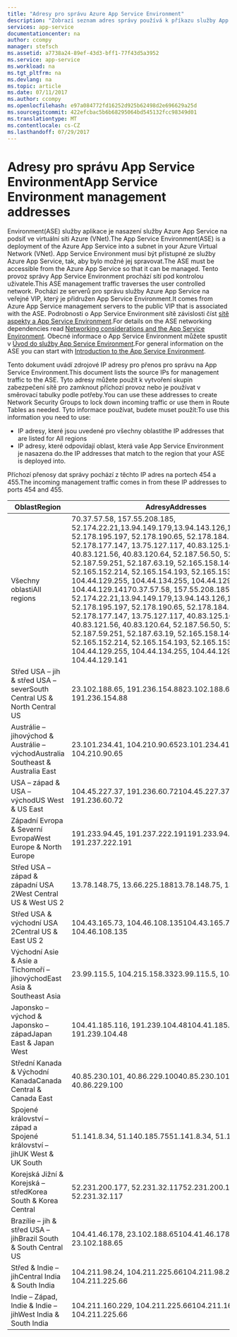```yaml
---
title: "Adresy pro správu Azure App Service Environment"
description: "Zobrazí seznam adres správy používá k příkazu služby App Service Environment"
services: app-service
documentationcenter: na
author: ccompy
manager: stefsch
ms.assetid: a7738a24-89ef-43d3-bff1-77f43d5a3952
ms.service: app-service
ms.workload: na
ms.tgt_pltfrm: na
ms.devlang: na
ms.topic: article
ms.date: 07/11/2017
ms.author: ccompy
ms.openlocfilehash: e97a084772fd16252d925b62498d2e696629a25d
ms.sourcegitcommit: 422efcbac5b6b68295064bd545132fcc98349d01
ms.translationtype: MT
ms.contentlocale: cs-CZ
ms.lasthandoff: 07/29/2017
---
```

# <a name="app-service-environment-management-addresses"></a><span data-ttu-id="f8595-103">Adresy pro správu App Service Environment</span><span class="sxs-lookup"><span data-stu-id="f8595-103">App Service Environment management addresses</span></span>

<span data-ttu-id="f8595-104">Environment(ASE) služby aplikace je nasazení služby Azure App Service na podsíť ve virtuální síti Azure (VNet).</span><span class="sxs-lookup"><span data-stu-id="f8595-104">The App Service Environment(ASE) is a deployment of the Azure App Service into a subnet in your Azure Virtual Network (VNet).</span></span>  <span data-ttu-id="f8595-105">App Service Environment musí být přístupné ze služby Azure App Service, tak, aby bylo možné jej spravovat.</span><span class="sxs-lookup"><span data-stu-id="f8595-105">The ASE must be accessible from the Azure App Service so that it can be managed.</span></span>  <span data-ttu-id="f8595-106">Tento provoz správy App Service Environment prochází sítí pod kontrolou uživatele.</span><span class="sxs-lookup"><span data-stu-id="f8595-106">This ASE management traffic traverses the user controlled network.</span></span>  <span data-ttu-id="f8595-107">Pochází ze serverů pro správu služby Azure App Service na veřejné VIP, který je přidružen App Service Environment.</span><span class="sxs-lookup"><span data-stu-id="f8595-107">It comes from Azure App Service management servers to the public VIP that is associated with the ASE.</span></span>  <span data-ttu-id="f8595-108">Podrobnosti o App Service Environment sítě závislosti číst [sítě aspekty a App Service Environment][networking].</span><span class="sxs-lookup"><span data-stu-id="f8595-108">For details on the ASE networking dependencies read [Networking considerations and the App Service Environment][networking].</span></span>  <span data-ttu-id="f8595-109">Obecné informace o App Service Environment můžete spustit v [Úvod do služby App Service Environment][intro].</span><span class="sxs-lookup"><span data-stu-id="f8595-109">For general information on the ASE you can start with [Introduction to the App Service Environment][intro].</span></span>

<span data-ttu-id="f8595-110">Tento dokument uvádí zdrojové IP adresy pro přenos pro správu na App Service Environment.</span><span class="sxs-lookup"><span data-stu-id="f8595-110">This document lists the source IPs for management traffic to the ASE.</span></span> <span data-ttu-id="f8595-111">Tyto adresy můžete použít k vytvoření skupin zabezpečení sítě pro zamknout příchozí provoz nebo je používat v směrovací tabulky podle potřeby.</span><span class="sxs-lookup"><span data-stu-id="f8595-111">You can use these addresses to create Network Security Groups to lock down incoming traffic or use them in Route Tables as needed.</span></span>  <span data-ttu-id="f8595-112">Tyto informace používat, budete muset použít:</span><span class="sxs-lookup"><span data-stu-id="f8595-112">To use this information you need to use:</span></span>

* <span data-ttu-id="f8595-113">IP adresy, které jsou uvedené pro všechny oblasti</span><span class="sxs-lookup"><span data-stu-id="f8595-113">the IP addresses that are listed for All regions</span></span>
* <span data-ttu-id="f8595-114">IP adresy, které odpovídají oblast, která vaše App Service Environment je nasazena do.</span><span class="sxs-lookup"><span data-stu-id="f8595-114">the IP addresses that match to the region that your ASE is deployed into.</span></span>

<span data-ttu-id="f8595-115">Příchozí přenosy dat správy pochází z těchto IP adres na portech 454 a 455.</span><span class="sxs-lookup"><span data-stu-id="f8595-115">The incoming management traffic comes in from these IP addresses to ports 454 and 455.</span></span>

| <span data-ttu-id="f8595-116">Oblast</span><span class="sxs-lookup"><span data-stu-id="f8595-116">Region</span></span> | <span data-ttu-id="f8595-117">Adresy</span><span class="sxs-lookup"><span data-stu-id="f8595-117">Addresses</span></span> |
|--------|-----------|
| <span data-ttu-id="f8595-118">Všechny oblasti</span><span class="sxs-lookup"><span data-stu-id="f8595-118">All regions</span></span> | <span data-ttu-id="f8595-119">70.37.57.58, 157.55.208.185, 52.174.22.21,13.94.149.179,13.94.143.126,13.94.141.115, 52.178.195.197, 52.178.190.65, 52.178.184.149, 52.178.177.147, 13.75.127.117, 40.83.125.161, 40.83.121.56, 40.83.120.64, 52.187.56.50, 52.187.63.37, 52.187.59.251, 52.187.63.19, 52.165.158.140, 52.165.152.214, 52.165.154.193, 52.165.153.122, 104.44.129.255, 104.44.134.255, 104.44.129.243, 104.44.129.141</span><span class="sxs-lookup"><span data-stu-id="f8595-119">70.37.57.58, 157.55.208.185, 52.174.22.21,13.94.149.179,13.94.143.126,13.94.141.115, 52.178.195.197, 52.178.190.65, 52.178.184.149, 52.178.177.147, 13.75.127.117, 40.83.125.161, 40.83.121.56, 40.83.120.64, 52.187.56.50, 52.187.63.37, 52.187.59.251, 52.187.63.19, 52.165.158.140, 52.165.152.214, 52.165.154.193, 52.165.153.122, 104.44.129.255, 104.44.134.255, 104.44.129.243, 104.44.129.141</span></span> |
| <span data-ttu-id="f8595-120">Střed USA – jih & střed USA – sever</span><span class="sxs-lookup"><span data-stu-id="f8595-120">South Central US & North Central US</span></span> | <span data-ttu-id="f8595-121">23.102.188.65, 191.236.154.88</span><span class="sxs-lookup"><span data-stu-id="f8595-121">23.102.188.65, 191.236.154.88</span></span> |
| <span data-ttu-id="f8595-122">Austrálie – jihovýchod & Austrálie – východ</span><span class="sxs-lookup"><span data-stu-id="f8595-122">Australia Southeast & Australia East</span></span> | <span data-ttu-id="f8595-123">23.101.234.41, 104.210.90.65</span><span class="sxs-lookup"><span data-stu-id="f8595-123">23.101.234.41, 104.210.90.65</span></span> |
| <span data-ttu-id="f8595-124">USA – západ & USA – východ</span><span class="sxs-lookup"><span data-stu-id="f8595-124">US West & US East</span></span> | <span data-ttu-id="f8595-125">104.45.227.37, 191.236.60.72</span><span class="sxs-lookup"><span data-stu-id="f8595-125">104.45.227.37, 191.236.60.72</span></span> |
| <span data-ttu-id="f8595-126">Západní Evropa & Severní Evropa</span><span class="sxs-lookup"><span data-stu-id="f8595-126">West Europe & North Europe</span></span> | <span data-ttu-id="f8595-127">191.233.94.45, 191.237.222.191</span><span class="sxs-lookup"><span data-stu-id="f8595-127">191.233.94.45, 191.237.222.191</span></span> |
| <span data-ttu-id="f8595-128">Střed USA – západ & západní USA 2</span><span class="sxs-lookup"><span data-stu-id="f8595-128">West Central US & West US 2</span></span> | <span data-ttu-id="f8595-129">13.78.148.75, 13.66.225.188</span><span class="sxs-lookup"><span data-stu-id="f8595-129">13.78.148.75, 13.66.225.188</span></span> |
| <span data-ttu-id="f8595-130">Střed USA & východní USA 2</span><span class="sxs-lookup"><span data-stu-id="f8595-130">Central US & East US 2</span></span> | <span data-ttu-id="f8595-131">104.43.165.73, 104.46.108.135</span><span class="sxs-lookup"><span data-stu-id="f8595-131">104.43.165.73, 104.46.108.135</span></span> |
| <span data-ttu-id="f8595-132">Východní Asie & Asie a Tichomoří – jihovýchod</span><span class="sxs-lookup"><span data-stu-id="f8595-132">East Asia & Southeast Asia</span></span> | <span data-ttu-id="f8595-133">23.99.115.5, 104.215.158.33</span><span class="sxs-lookup"><span data-stu-id="f8595-133">23.99.115.5, 104.215.158.33</span></span> |
| <span data-ttu-id="f8595-134">Japonsko – východ & Japonsko – západ</span><span class="sxs-lookup"><span data-stu-id="f8595-134">Japan East & Japan West</span></span> | <span data-ttu-id="f8595-135">104.41.185.116, 191.239.104.48</span><span class="sxs-lookup"><span data-stu-id="f8595-135">104.41.185.116, 191.239.104.48</span></span> |
| <span data-ttu-id="f8595-136">Střední Kanada & Východní Kanada</span><span class="sxs-lookup"><span data-stu-id="f8595-136">Canada Central & Canada East</span></span> | <span data-ttu-id="f8595-137">40.85.230.101, 40.86.229.100</span><span class="sxs-lookup"><span data-stu-id="f8595-137">40.85.230.101, 40.86.229.100</span></span> |
| <span data-ttu-id="f8595-138">Spojené království – západ a Spojené království – jih</span><span class="sxs-lookup"><span data-stu-id="f8595-138">UK West & UK South</span></span> | <span data-ttu-id="f8595-139">51.141.8.34, 51.140.185.75</span><span class="sxs-lookup"><span data-stu-id="f8595-139">51.141.8.34, 51.140.185.75</span></span> |
| <span data-ttu-id="f8595-140">Korejská Jižní & Korejská – střed</span><span class="sxs-lookup"><span data-stu-id="f8595-140">Korea South & Korea Central</span></span> | <span data-ttu-id="f8595-141">52.231.200.177, 52.231.32.117</span><span class="sxs-lookup"><span data-stu-id="f8595-141">52.231.200.177, 52.231.32.117</span></span> |
| <span data-ttu-id="f8595-142">Brazílie – jih & střed USA – jih</span><span class="sxs-lookup"><span data-stu-id="f8595-142">Brazil South & South Central US</span></span>| <span data-ttu-id="f8595-143">104.41.46.178, 23.102.188.65</span><span class="sxs-lookup"><span data-stu-id="f8595-143">104.41.46.178, 23.102.188.65</span></span> |
| <span data-ttu-id="f8595-144">Střed & Indie – jih</span><span class="sxs-lookup"><span data-stu-id="f8595-144">Central India & South India</span></span> | <span data-ttu-id="f8595-145">104.211.98.24, 104.211.225.66</span><span class="sxs-lookup"><span data-stu-id="f8595-145">104.211.98.24, 104.211.225.66</span></span> |
| <span data-ttu-id="f8595-146">Indie – Západ, Indie & Indie – jih</span><span class="sxs-lookup"><span data-stu-id="f8595-146">West India & South India</span></span> | <span data-ttu-id="f8595-147">104.211.160.229, 104.211.225.66</span><span class="sxs-lookup"><span data-stu-id="f8595-147">104.211.160.229, 104.211.225.66</span></span> |


<!-- LINKS -->
[networking]: ./network-info.md
[intro]: ./intro.md
